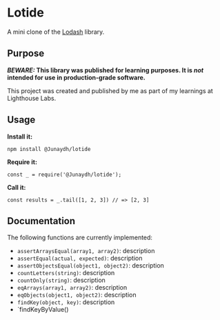 # Lotide

A mini clone of the [Lodash](https://lodash.com) library.

## Purpose

**_BEWARE:_ This library was published for learning purposes. It is _not_ intended for use in production-grade software.**

This project was created and published by me as part of my learnings at Lighthouse Labs. 

## Usage

**Install it:**

`npm install @Junaydh/lotide`

**Require it:**

`const _ = require('@Junaydh/lotide');`

**Call it:**

`const results = _.tail([1, 2, 3]) // => [2, 3]`

## Documentation

The following functions are currently implemented:

* `assertArraysEqual(array1, array2)`: description
* `assertEqual(actual, expected)`: description
* `assertObjectsEqual(object1, object2)`: description
* `countLetters(string)`: description
* `countOnly(string)`: description
* `eqArrays(array1, array2)`: description
* `eqObjects(object1, object2)`: description
* `findKey(object, key)`: description
* `findKeyByValue()